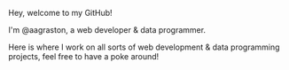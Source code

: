 Hey, welcome to my GitHub!

I'm @aagraston, a web developer & data programmer.

Here is where I work on all sorts of web development & data programming projects, feel free to have a poke around!

<!---
aagraston/aagraston is a ✨ special ✨ repository because its `README.md` (this file) appears on your GitHub profile.
You can click the Preview link to take a look at your changes.
--->
